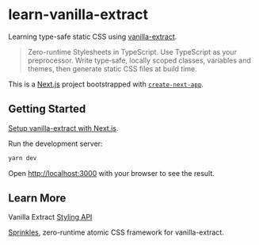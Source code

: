 # learn-vanilla-extract

Learning type-safe static CSS using [vanilla-extract](https://vanilla-extract.style/).

> Zero-runtime Stylesheets in TypeScript. Use TypeScript as your preprocessor. Write type‑safe, locally scoped classes, variables and themes, then generate static CSS files at build time.

This is a [Next.js](https://nextjs.org/) project bootstrapped with [`create-next-app`](https://github.com/vercel/next.js/tree/canary/packages/create-next-app).

## Getting Started

[Setup vanilla-extract with Next.js](https://vanilla-extract.style/documentation/setup/#nextjs).

Run the development server:

```bash
yarn dev
```

Open [http://localhost:3000](http://localhost:3000) with your browser to see the result.

## Learn More

Vanilla Extract [Styling API](https://vanilla-extract.style/documentation/styling-api/)

[Sprinkles](https://github.com/seek-oss/vanilla-extract/tree/master/packages/sprinkles), zero-runtime atomic CSS framework for vanilla-extract.
